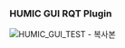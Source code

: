 ### HUMIC GUI RQT Plugin
![HUMIC_GUI_TEST - 복사본](https://user-images.githubusercontent.com/37207332/125912377-1cd671a6-4a58-400e-b0b6-e01cd8466973.png)
